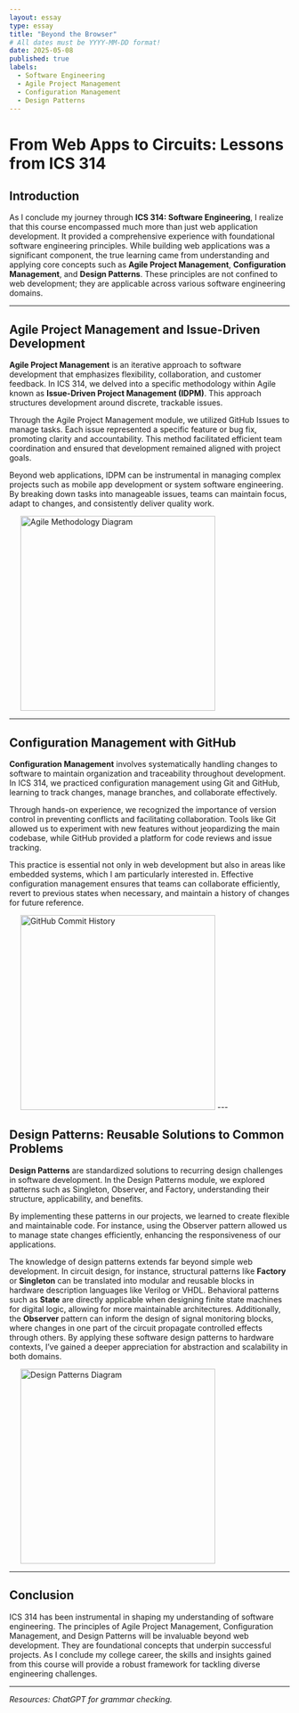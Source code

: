 ```yaml
---
layout: essay
type: essay
title: "Beyond the Browser"
# All dates must be YYYY-MM-DD format!
date: 2025-05-08
published: true
labels:
  - Software Engineering
  - Agile Project Management
  - Configuration Management
  - Design Patterns
---
```


# From Web Apps to Circuits: Lessons from ICS 314

## Introduction

As I conclude my journey through **ICS 314: Software Engineering**, I realize that this course encompassed much more than just web application development. It provided a comprehensive experience with foundational software engineering principles. While building web applications was a significant component, the true learning came from understanding and applying core concepts such as **Agile Project Management**, **Configuration Management**, and **Design Patterns**. These principles are not confined to web development; they are applicable across various software engineering domains.

---

## Agile Project Management and Issue-Driven Development

**Agile Project Management** is an iterative approach to software development that emphasizes flexibility, collaboration, and customer feedback. In ICS 314, we delved into a specific methodology within Agile known as **Issue-Driven Project Management (IDPM)**. This approach structures development around discrete, trackable issues.

Through the Agile Project Management module, we utilized GitHub Issues to manage tasks. Each issue represented a specific feature or bug fix, promoting clarity and accountability. This method facilitated efficient team coordination and ensured that development remained aligned with project goals.

Beyond web applications, IDPM can be instrumental in managing complex projects such as mobile app development or system software engineering. By breaking down tasks into manageable issues, teams can maintain focus, adapt to changes, and consistently deliver quality work.

</div> <img src="https://images.ctfassets.net/vtn4rfaw6n2j/7MpGhY3NgmNo3IG3CooevL/4dd9d3f36dafb18671a4b043b542b12b/agile.png" alt="Agile Methodology Diagram" style="width: 350px; margin-left: 20px;" /> </div>

---

## Configuration Management with GitHub

**Configuration Management** involves systematically handling changes to software to maintain organization and traceability throughout development. In ICS 314, we practiced configuration management using Git and GitHub, learning to track changes, manage branches, and collaborate effectively.

Through hands-on experience, we recognized the importance of version control in preventing conflicts and facilitating collaboration. Tools like Git allowed us to experiment with new features without jeopardizing the main codebase, while GitHub provided a platform for code reviews and issue tracking.

This practice is essential not only in web development but also in areas like embedded systems, which I am particularly interested in. Effective configuration management ensures that teams can collaborate efficiently, revert to previous states when necessary, and maintain a history of changes for future reference.

</div> <img src="https://miro.medium.com/v2/resize:fit:763/1*XZFS9IYIJSccsYkOtJAcAw.png" alt="GitHub Commit History" style="width: 350px; margin-left: 20px;" /> </div>
---

## Design Patterns: Reusable Solutions to Common Problems

**Design Patterns** are standardized solutions to recurring design challenges in software development. In the Design Patterns module, we explored patterns such as Singleton, Observer, and Factory, understanding their structure, applicability, and benefits.

By implementing these patterns in our projects, we learned to create flexible and maintainable code. For instance, using the Observer pattern allowed us to manage state changes efficiently, enhancing the responsiveness of our applications.

The knowledge of design patterns extends far beyond simple web development. In circuit design, for instance, structural patterns like **Factory** or **Singleton** can be translated into modular and reusable blocks in hardware description languages like Verilog or VHDL. Behavioral patterns such as **State** are directly applicable when designing finite state machines for digital logic, allowing for more maintainable architectures. Additionally, the **Observer** pattern can inform the design of signal monitoring blocks, where changes in one part of the circuit propagate controlled effects through others. By applying these software design patterns to hardware contexts, I’ve gained a deeper appreciation for abstraction and scalability in both domains.

</div> <img src="https://images.ctfassets.net/crb83veve8xb/1tQA6hxhR3ruYRsI858k05/53f39fa3dc605f11c67cad3f3fad5f29/Portada_Blog__1_.png" alt="Design Patterns Diagram" style="width: 350px; margin-left: 20px;" /> </div>

---

## Conclusion

ICS 314 has been instrumental in shaping my understanding of software engineering. The principles of Agile Project Management, Configuration Management, and Design Patterns will be invaluable beyond web development. They are foundational concepts that underpin successful projects. As I conclude my college career, the skills and insights gained from this course will provide a robust framework for tackling diverse engineering challenges.

---

*Resources: ChatGPT for grammar checking.*
